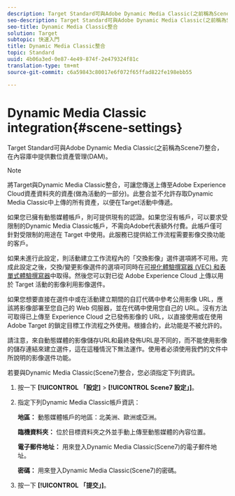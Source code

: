 ```yaml
---
description: Target Standard可與Adobe Dynamic Media Classic(之前稱為Scene7)整合，在內容庫中提供數位資產管理(DAM)。
seo-description: Target Standard可與Adobe Dynamic Media Classic(之前稱為Scene7)整合，在內容庫中提供數位資產管理(DAM)。
seo-title: Dynamic Media Classic整合
solution: Target
subtopic: 快速入門
title: Dynamic Media Classic整合
topic: Standard
uuid: 4b06a3ed-0e87-4e49-874f-2e479324f81c
translation-type: tm+mt
source-git-commit: c6a59843c80017e6f072f65ffad822fe198ebb55

---
```



# Dynamic Media Classic integration{#scene-settings}

Target Standard可與Adobe Dynamic Media Classic(之前稱為Scene7)整合，在內容庫中提供數位資產管理(DAM)。

>[!NOTE]
>
>將Target與Dynamic Media Classic整合，可讓您傳送上傳至Adobe Experience Cloud資產資料夾的資產(做為活動的一部分)。此整合並不允許存取Dynamic Media Classic中上傳的所有資產，以便在Target活動中傳遞。

如果您已擁有動態媒體帳戶，則可提供現有的認證。如果您沒有帳戶，可以要求受限制的Dynamic Media Classic帳戶，不需向Adobe代表額外付費。此帳戶僅可針對受限制的用途在 Target 中使用。此服務已提供給工作流程需要影像交換功能的客戶。

如果未進行此設定，則活動建立工作流程內的「交換影像」選件選項將不可用。完成此設定之後，交換/變更影像選件的選項可同時在[可視化體驗撰寫器 (VEC) 和表單式體驗撰寫器](../c-experiences/experiences.md#concept_A2E10F6AFB3D4AEAB6951EE14688848D)中取得。然後您可以對已從 Adobe Experience Cloud 上傳以用於 Target 活動的影像利用影像選件。

如果您想要直接在選件中或在活動建立期間的自訂代碼中參考公用影像 URL，應該將影像部署至您自己的 Web 伺服器，並在代碼中使用您自己的 URL。沒有方法可取得已上傳至 Experience Cloud 之已發佈影像的 URL，以直接使用或在使用 Adobe Target 的鎖定目標工作流程之外使用。根據合約，此功能是不被允許的。

請注意，來自動態媒體的影像儲存URL和最終發佈URL是不同的，而不能使用影像的儲存連結來建立選件，這在這種情況下無法運作。使用者必須使用我們的文件中所說明的影像選件功能。

若要與Dynamic Media Classic(Scene7)整合，您必須指定下列資訊。

1. 按一下 **[!UICONTROL 「設定]** &gt; **[!UICONTROL Scene7 設定」]**。
1. 指定下列Dynamic Media Classic帳戶資訊：

   **地區：** 動態媒體帳戶的地區：北美洲、歐洲或亞洲。

   **臨機資料夾：** 位於目標資料夾之外並手動上傳至動態媒體的內容位置。

   **電子郵件地址：** 用來登入Dynamic Media Classic(Scene7)的電子郵件地址。

   **密碼：** 用來登入Dynamic Media Classic(Scene7)的密碼。
1. 按一下 **[!UICONTROL 「提交」]**。
